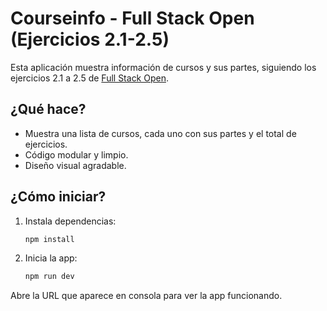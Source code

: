# Courseinfo - Full Stack Open (Ejercicios 2.1-2.5)

Esta aplicación muestra información de cursos y sus partes, siguiendo los ejercicios 2.1 a 2.5 de [Full Stack Open](https://fullstackopen.com/es/part2/renderizando_una_coleccion_modulos#ejercicios-2-1-2-5).

## ¿Qué hace?
- Muestra una lista de cursos, cada uno con sus partes y el total de ejercicios.
- Código modular y limpio.
- Diseño visual agradable.

## ¿Cómo iniciar?
1. Instala dependencias:
   ```powershell
   npm install
   ```
2. Inicia la app:
   ```powershell
   npm run dev
   ```

Abre la URL que aparece en consola para ver la app funcionando.
